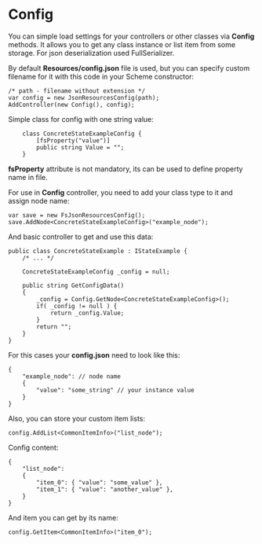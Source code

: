 # Config

You can simple load settings for your controllers or other classes via **Config** methods. It allows you to get any class instance or list item from some storage. For json deserialization used FullSerializer.

By default **Resources/config.json** file is used, but you can specify custom filename for it with this code in your Scheme constructor:

```
/* path - filename without extension */
var config = new JsonResourcesConfig(path);
AddController(new Config(), config);
```

Simple class for config with one string value:

```
	class ConcreteStateExampleConfig {
		[fsProperty("value")]
		public string Value = "";
	}
```

**fsProperty** attribute is not mandatory, its can be used to define property name in file.  

For use in **Config** controller, you need to add your class type to it and assign node name:

```
var save = new FsJsonResourcesConfig();
save.AddNode<ConcreteStateExampleConfig>("example_node");
```

And basic controller to get and use this data:

```
public class ConcreteStateExample : IStateExample {
	/* ... */
	
	ConcreteStateExampleConfig _config = null;

	public string GetConfigData()
	{
		_config = Config.GetNode<ConcreteStateExampleConfig>();
		if( _config != null ) {
			return _config.Value;
		}
		return "";
	}
}
```

For this cases your **config.json** need to look like this:

```
{
	"example_node": // node name
	{
		"value": "some_string" // your instance value
	}
}
```

Also, you can store your custom item lists:

```
config.AddList<CommonItemInfo>("list_node");
```

Config content:

```
{
	"list_node":
	{
		"item_0": { "value": "some_value" },
		"item_1": { "value": "another_value" },
	}
}
```

And item you can get by its name:

```
config.GetItem<CommonItemInfo>("item_0");
```